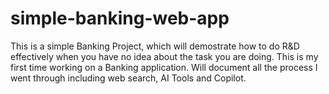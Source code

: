 # simple-banking-web-app
This is a simple Banking Project, which will demostrate how to do R&amp;D effectively when you have no idea about the task you are doing. This is my first time working on a Banking application. Will document all the process I went through including web search, AI Tools and Copilot.
